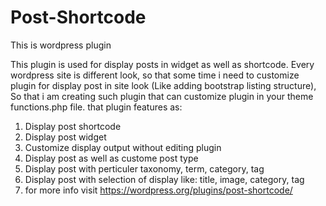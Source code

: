 # Post-Shortcode
This is wordpress plugin 

This plugin is used for display posts in widget as well as shortcode.
Every wordpress site is different look, so that some time i need to customize plugin for display post in site look (Like adding bootstrap listing structure),
So that i am creating such plugin that can customize plugin in your theme functions.php file.
that plugin features as:

1. Display post shortcode
2. Display post widget
3. Customize display output without editing plugin
4. Display post as well as custome post type
5. Display post with perticuler taxonomy, term, category, tag
6. Display post with selection of display like: title, image, category, tag 
7. for more info visit https://wordpress.org/plugins/post-shortcode/
